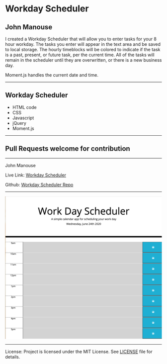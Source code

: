 <h1>Workday Scheduler</h1>
<h2>John Manouse</h2>
<p>I created a Workday Scheduler that will allow you to enter tasks for your 8 hour workday. The tasks you enter will appear in the text area and be saved to local storage. The hourly timeblocks will be colored to indicate if the task is a past, present, or future task, per the current time. All of the tasks will remain in the scheduler until they are overwritten, or there is a new business day.</p>
<p>
  Moment.js handles the current date and time.
</p>
 <hr>
<h2>Workday Scheduler</h2>
<ul>
    <li>HTML code</li>
    <li>CSS</li>
    <li>Javascript</li>
    <li>jQuery</li>
    <li>Moment.js</li>
</ul>
<hr>
<h2>Pull Requests welcome for contribution</h2>
<hr>
<p>John Manouse</p>
<p>Live Link: <a href="https://mirageg4.github.io/Workday-Scheduler/.">Workday Scheduler</a></p>
<p>Github: <a href="https://github.com/Mirageg4/Workday-Scheduler/.">Workday Scheduler Repo</a></p>
<hr>
<img src ="./screenShot.png"/>
<hr>              
<p>License: Project is licensed under the MIT License. 
See <a href ="LICENSE.md">LICENSE</a> file for details.




